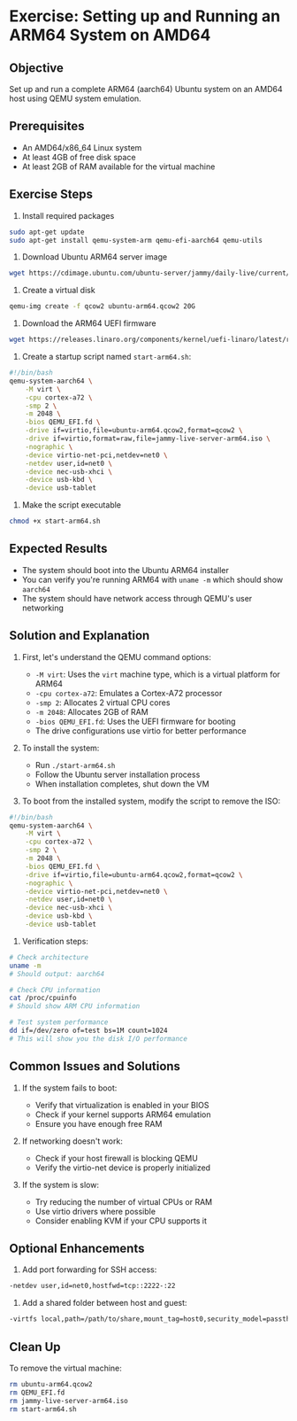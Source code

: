 # Exercise: Setting up and Running an ARM64 System on AMD64

## Objective
Set up and run a complete ARM64 (aarch64) Ubuntu system on an AMD64 host using QEMU system emulation.

## Prerequisites
- An AMD64/x86_64 Linux system
- At least 4GB of free disk space
- At least 2GB of RAM available for the virtual machine

## Exercise Steps

1. Install required packages

```bash
sudo apt-get update
sudo apt-get install qemu-system-arm qemu-efi-aarch64 qemu-utils
```

1. Download Ubuntu ARM64 server image

```bash
wget https://cdimage.ubuntu.com/ubuntu-server/jammy/daily-live/current/jammy-live-server-arm64.iso
```

1. Create a virtual disk

```bash
qemu-img create -f qcow2 ubuntu-arm64.qcow2 20G
```

1. Download the ARM64 UEFI firmware

```bash
wget https://releases.linaro.org/components/kernel/uefi-linaro/latest/release/qemu64/QEMU_EFI.fd
```

1. Create a startup script named `start-arm64.sh`:

```bash
#!/bin/bash
qemu-system-aarch64 \
    -M virt \
    -cpu cortex-a72 \
    -smp 2 \
    -m 2048 \
    -bios QEMU_EFI.fd \
    -drive if=virtio,file=ubuntu-arm64.qcow2,format=qcow2 \
    -drive if=virtio,format=raw,file=jammy-live-server-arm64.iso \
    -nographic \
    -device virtio-net-pci,netdev=net0 \
    -netdev user,id=net0 \
    -device nec-usb-xhci \
    -device usb-kbd \
    -device usb-tablet
```

1. Make the script executable

```bash
chmod +x start-arm64.sh
```

## Expected Results
- The system should boot into the Ubuntu ARM64 installer
- You can verify you're running ARM64 with `uname -m` which should show `aarch64`
- The system should have network access through QEMU's user networking

## Solution and Explanation

1. First, let's understand the QEMU command options:
    - `-M virt`: Uses the `virt` machine type, which is a virtual platform for ARM64
    - `-cpu cortex-a72`: Emulates a Cortex-A72 processor
    - `-smp 2`: Allocates 2 virtual CPU cores
    - `-m 2048`: Allocates 2GB of RAM
    - `-bios QEMU_EFI.fd`: Uses the UEFI firmware for booting
    - The drive configurations use virtio for better performance

1. To install the system:
    - Run `./start-arm64.sh`
    - Follow the Ubuntu server installation process
    - When installation completes, shut down the VM

1. To boot from the installed system, modify the script to remove the ISO:

```bash
#!/bin/bash
qemu-system-aarch64 \
    -M virt \
    -cpu cortex-a72 \
    -smp 2 \
    -m 2048 \
    -bios QEMU_EFI.fd \
    -drive if=virtio,file=ubuntu-arm64.qcow2,format=qcow2 \
    -nographic \
    -device virtio-net-pci,netdev=net0 \
    -netdev user,id=net0 \
    -device nec-usb-xhci \
    -device usb-kbd \
    -device usb-tablet
```

1. Verification steps:

```bash
# Check architecture
uname -m
# Should output: aarch64

# Check CPU information
cat /proc/cpuinfo
# Should show ARM CPU information

# Test system performance
dd if=/dev/zero of=test bs=1M count=1024
# This will show you the disk I/O performance
```

## Common Issues and Solutions

1. If the system fails to boot:
    - Verify that virtualization is enabled in your BIOS
    - Check if your kernel supports ARM64 emulation
    - Ensure you have enough free RAM

1. If networking doesn't work:
    - Check if your host firewall is blocking QEMU
    - Verify the virtio-net device is properly initialized

1. If the system is slow:
    - Try reducing the number of virtual CPUs or RAM
    - Use virtio drivers where possible
    - Consider enabling KVM if your CPU supports it

## Optional Enhancements

1. Add port forwarding for SSH access:

```bash
-netdev user,id=net0,hostfwd=tcp::2222-:22
```

1. Add a shared folder between host and guest:

```bash
-virtfs local,path=/path/to/share,mount_tag=host0,security_model=passthrough,id=host0
```

## Clean Up
To remove the virtual machine:

```bash
rm ubuntu-arm64.qcow2
rm QEMU_EFI.fd
rm jammy-live-server-arm64.iso
rm start-arm64.sh
```
